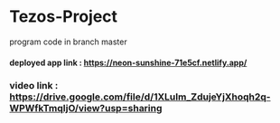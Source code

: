 # Tezos-Project

program code in branch master

#### deployed app link : https://neon-sunshine-71e5cf.netlify.app/
### video link : https://drive.google.com/file/d/1XLuIm_ZdujeYjXhoqh2q-WPWfkTmqIjO/view?usp=sharing
